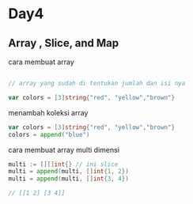 # Day4

## Array , Slice, and Map

cara membuat array

```go

// array yang sudah di tentukan jumlah dan isi nya

var colors = [3]string{"red", "yellow","brown"}
```

menambah koleksi array

```go
var colors = [3]string{"red", "yellow","brown"}
colors = append("blue")
```

cara membuat array multi dimensi

```go
multi := [][]int{} // ini slice
multi = append(multi, []int{1, 2})
multi = append(multi, []int{3, 4})

// [[1 2] [3 4]]
```

